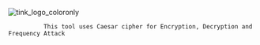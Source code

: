 ![tink_logo_coloronly](https://github.com/hoaxter/ncrypter/assets/141468297/b7a839d2-2089-4cdf-a962-7eedf1238bfd)

              This tool uses Caesar cipher for Encryption, Decryption and Frequency Attack
